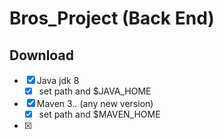 # Bros_Project (Back End) 

## Download 

- [x] Java jdk 8
  - [x] set path and $JAVA_HOME
- [x] Maven 3.*.* (any new version)
  - [x] set path and $MAVEN_HOME
- [x]
